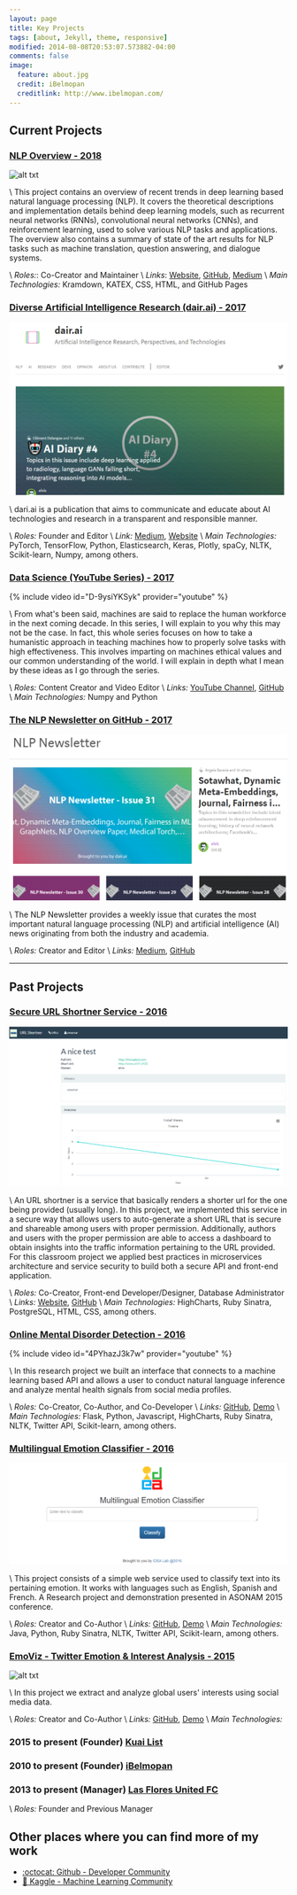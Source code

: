 ```yaml
---
layout: page
title: Key Projects
tags: [about, Jekyll, theme, responsive]
modified: 2014-08-08T20:53:07.573882-04:00
comments: false
image:
  feature: about.jpg
  credit: iBelmopan
  creditlink: http://www.ibelmopan.com/
---
```


## Current Projects 

### [NLP Overview - 2018](https://nlpoverview.com/)

![alt txt](https://github.com/omarsar/nlp_overview/blob/master/img/nlp_overview.gif?raw=true)

\\
This project contains an overview of recent trends in deep learning based natural language processing (NLP). It covers the theoretical descriptions and implementation details behind deep learning models, such as recurrent neural networks (RNNs), convolutional neural networks (CNNs), and reinforcement learning, used to solve various NLP tasks and applications. The overview also contains a summary of state of the art results for NLP tasks such as machine translation, question answering, and dialogue systems. 

\\
*Roles:*: Co-Creator and Maintainer
\\
*Links*: [Website](https://nlpoverview.com/), [GitHub](https://github.com/omarsar/nlp_overview), [Medium](https://medium.com/dair-ai/nlp-overview-an-integrated-platform-to-learn-about-modern-nlp-techniques-36eefe7062e0)
\\
*Main Technologies:* Kramdown, KATEX, CSS, HTML, and GitHub Pages


### [Diverse Artificial Intelligence Research (dair.ai) - 2017](https://medium.com/dair-ai)

![alt txt](https://github.com/omarsar/omarsar.github.io/blob/master/images/dair-ai.png?raw=true)

\\
dari.ai is a publication that aims to communicate and educate about AI technologies and research in a transparent and responsible manner.

\\
*Roles:* Founder and Editor
\\
*Link:* [Medium](https://medium.com/dair-ai), [Website](http://dair.ai/)
\\
*Main Technologies:* PyTorch, TensorFlow, Python, Elasticsearch, Keras, Plotly, spaCy, NLTK, Scikit-learn, Numpy, among others.


### [Data Science (YouTube Series) - 2017](https://www.youtube.com/channel/UCyna_OxOWL7IEuOwb7WhmxQ)

{% include video id="D-9ysiYKSyk" provider="youtube" %}


\\
From what's been said, machines are said to replace the human workforce in the next coming decade. In this series, I will explain to you why this may not be the case. In fact, this whole series focuses on how to take a humanistic approach in teaching machines how to properly solve tasks with high effectiveness. This involves imparting on machines ethical values and our common understanding of the world. I will explain in depth what I mean by these ideas as I go through the series. 

\\
*Roles:* Content Creator and Video Editor 
\\
*Links:* [YouTube Channel](https://www.youtube.com/channel/UCyna_OxOWL7IEuOwb7WhmxQ), [GitHub](https://github.com/omarsar/friendly_data_science)
\\
*Main Technologies:* Numpy and Python


###  [The NLP Newsletter on GitHub - 2017](https://github.com/omarsar/nlp_newsletter)

![alt txt](https://github.com/omarsar/omarsar.github.io/blob/master/images/nlp-news.png?raw=true)

\\
The NLP Newsletter provides a weekly issue that curates the most important natural language processing (NLP) and artificial intelligence (AI) news originating from both the industry and academia.

\\
*Roles:* Creator and Editor
\\
*Links:* [Medium](https://medium.com/dair-ai/newsletter/home), [GitHub](https://github.com/omarsar/nlp_newsletter)


---

## Past Projects

### [Secure URL Shortner Service - 2016](https://github.com/wisebits/url-shortner)

![alt txt](https://github.com/omarsar/omarsar.github.io/blob/master/images/url-shortner.png?raw=true)

\\
An URL shortner is a service that basically renders a shorter url for the one being provided (usually long). In this project, we implemented this service in a secure way that allows users to auto-generate a short URL that is secure and shareable among users with proper permission. Additionally, authors and users with the proper permission are able to access a dashboard to obtain insights into the traffic information pertaining to the URL provided. For this classroom project we applied best practices in microservices architecture and service security to build both a secure API and front-end application.

\\
*Roles:* Co-Creator, Front-end Developer/Designer, Database Administrator
\\
*Links:* [Website](https://shorten-myurl.herokuapp.com/), [GitHub](https://github.com/wisebits/url-shortner-app)
\\
*Main Technologies:* HighCharts, Ruby Sinatra, PostgreSQL, HTML, CSS, among others. 


### [Online Mental Disorder Detection - 2016](https://github.com/omarsar/midas_api)

{% include video id="4PYhazJ3k7w" provider="youtube" %}


\\
In this research project we built an interface that connects to a machine learning based API and allows a user to conduct natural language inference and analyze mental health signals from social media profiles. 


\\
*Roles:* Co-Creator, Co-Author, and Co-Developer
\\
*Links:* [GitHub](https://github.com/omarsar/midas_api), [Demo](https://www.youtube.com/watch?v=4PYhazJ3k7w&t=179s)
\\
*Main Technologies:* Flask, Python, Javascript, HighCharts, Ruby Sinatra, NLTK, Twitter API, Scikit-learn, among others.

### [Multilingual Emotion Classifier - 2016](http://meda.herokuapp.com/)

![alt txt](https://github.com/omarsar/meda/raw/master/public/home.png)

\\
This project consists of a simple web service used to classify text into its pertaining emotion. It works with languages such as English, Spanish and French. A Research project and demonstration presented in ASONAM 2015 conference.

\\
*Roles:* Creator and Co-Author
\\
*Links:* [GitHub](https://github.com/omarsar/meda), [Demo](http://meda.herokuapp.com/)
\\
*Main Technologies:* Java, Python, Ruby Sinatra, NLTK, Twitter API, Scikit-learn, among others.

### [EmoViz - Twitter Emotion & Interest Analysis - 2015](http://emo-viz.herokuapp.com/)

![alt txt](https://github.com/omarsar/EmoViz/raw/master/public/dashboard.png)

\\
In this project we extract and analyze global users' interests using social media data. 

\\
*Roles:* Creator and Co-Author
\\
*Links:* [GitHub](https://github.com/omarsar/EmoViz), [Demo](http://emo-viz.herokuapp.com/)
\\
*Main Technologies:* 

### 2015 to present (Founder) [Kuai List](http://bit.ly/1N6LxfS)


### 2010 to present (Founder) [iBelmopan](http://bit.ly/1TSu3EY)


### 2013 to present (Manager) [Las Flores United FC](https://www.facebook.com/pages/Las-Flores-United-FC/497355076975221?fref=ts)


\\
*Roles:* Founder and Previous Manager

## Other places where you can find more of my work
- [:octocat: Github - Developer Community](http://bit.ly/1TJXsOY)
- [:link: Kaggle - Machine Learning Community](http://bit.ly/1s55s6W)